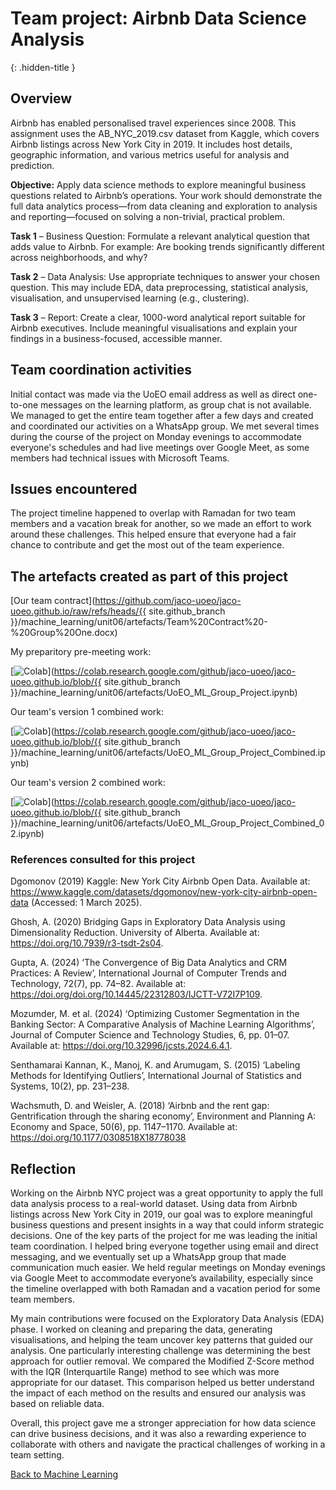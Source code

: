 # Team project: Airbnb Data Science Analysis
{: .hidden-title }

## Overview
Airbnb has enabled personalised travel experiences since 2008. This assignment uses the AB_NYC_2019.csv dataset from Kaggle, which covers Airbnb listings across New York City in 2019. It includes host details, geographic information, and various metrics useful for analysis and prediction.

**Objective:**
Apply data science methods to explore meaningful business questions related to Airbnb’s operations. Your work should demonstrate the full data analytics process—from data cleaning and exploration to analysis and reporting—focused on solving a non-trivial, practical problem.

**Task 1** – Business Question:
Formulate a relevant analytical question that adds value to Airbnb. For example: Are booking trends significantly different across neighborhoods, and why?

**Task 2** – Data Analysis:
Use appropriate techniques to answer your chosen question. This may include EDA, data preprocessing, statistical analysis, visualisation, and unsupervised learning (e.g., clustering).

**Task 3** – Report:
Create a clear, 1000-word analytical report suitable for Airbnb executives. Include meaningful visualisations and explain your findings in a business-focused, accessible manner.

## Team coordination activities

Initial contact was made via the UoEO email address as well as direct one-to-one messages on the learning platform, as group chat is not available. We managed to get the entire team together after a few days and created and coordinated our activities on a WhatsApp group. We met several times during the course of the project on Monday evenings to accommodate everyone's schedules and had live meetings over Google Meet, as some members had technical issues with Microsoft Teams.

## Issues encountered 
The project timeline happened to overlap with Ramadan for two team members and a vacation break for another, so we made an effort to work around these challenges. This helped ensure that everyone had a fair chance to contribute and get the most out of the team experience.


## The artefacts created as part of this project

[Our team contract](https://github.com/jaco-uoeo/jaco-uoeo.github.io/raw/refs/heads/{{ site.github_branch }}/machine_learning/unit06/artefacts/Team%20Contract%20-%20Group%20One.docx)

My preparitory pre-meeting work: 

[![Colab](https://colab.research.google.com/assets/colab-badge.svg)](https://colab.research.google.com/github/jaco-uoeo/jaco-uoeo.github.io/blob/{{ site.github_branch }}/machine_learning/unit06/artefacts/UoEO_ML_Group_Project.ipynb)


Our team's version 1 combined work:

[![Colab](https://colab.research.google.com/assets/colab-badge.svg)](https://colab.research.google.com/github/jaco-uoeo/jaco-uoeo.github.io/blob/{{ site.github_branch }}/machine_learning/unit06/artefacts/UoEO_ML_Group_Project_Combined.ipynb)


Our team's version 2 combined work:

[![Colab](https://colab.research.google.com/assets/colab-badge.svg)](https://colab.research.google.com/github/jaco-uoeo/jaco-uoeo.github.io/blob/{{ site.github_branch }}/machine_learning/unit06/artefacts/UoEO_ML_Group_Project_Combined_02.ipynb)



### References consulted for this project

Dgomonov (2019) Kaggle: New York City Airbnb Open Data. Available at: https://www.kaggle.com/datasets/dgomonov/new-york-city-airbnb-open-data (Accessed: 1 March 2025).

Ghosh, A. (2020) Bridging Gaps in Exploratory Data Analysis using Dimensionality Reduction. University of Alberta. Available at: https://doi.org/10.7939/r3-tsdt-2s04.

Gupta, A. (2024) ‘The Convergence of Big Data Analytics and CRM Practices: A Review’, International Journal of Computer Trends and Technology, 72(7), pp. 74–82. Available at: https://doi.org/doi.org/10.14445/22312803/IJCTT-V72I7P109.

Mozumder, M. et al. (2024) ‘Optimizing Customer Segmentation in the Banking Sector: A Comparative Analysis of Machine Learning Algorithms’, Journal of Computer Science and 
Technology Studies, 6, pp. 01–07. Available at: https://doi.org/10.32996/jcsts.2024.6.4.1.

Senthamarai Kannan, K., Manoj, K. and Arumugam, S. (2015) ‘Labeling Methods for Identifying Outliers’, International Journal of Statistics and Systems, 10(2), pp. 231–238.

Wachsmuth, D. and Weisler, A. (2018) ‘Airbnb and the rent gap: Gentrification through the sharing economy’, Environment and Planning A: Economy and Space, 50(6), pp. 1147–1170. Available at: https://doi.org/10.1177/0308518X18778038


## Reflection

Working on the Airbnb NYC project was a great opportunity to apply the full data analysis process to a real-world dataset. Using data from Airbnb listings across New York City in 2019, our goal was to explore meaningful business questions and present insights in a way that could inform strategic decisions. One of the key parts of the project for me was leading the initial team coordination. I helped bring everyone together using email and direct messaging, and we eventually set up a WhatsApp group that made communication much easier. We held regular meetings on Monday evenings via Google Meet to accommodate everyone’s availability, especially since the timeline overlapped with both Ramadan and a vacation period for some team members.

My main contributions were focused on the Exploratory Data Analysis (EDA) phase. I worked on cleaning and preparing the data, generating visualisations, and helping the team uncover key patterns that guided our analysis. One particularly interesting challenge was determining the best approach for outlier removal. We compared the Modified Z-Score method with the IQR (Interquartile Range) method to see which was more appropriate for our dataset. This comparison helped us better understand the impact of each method on the results and ensured our analysis was based on reliable data.

Overall, this project gave me a stronger appreciation for how data science can drive business decisions, and it was also a rewarding experience to collaborate with others and navigate the practical challenges of working in a team setting.

[Back to Machine Learning](/machine_learning/)